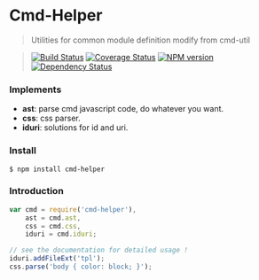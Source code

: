 Cmd-Helper
==========

>Utilities for common module definition modify from cmd-util

>[![Build Status](https://travis-ci.org/nuintun/cmd-helper.svg?branch=master)](https://travis-ci.org/nuintun/cmd-helper)
>[![Coverage Status](https://coveralls.io/repos/nuintun/cmd-helper/badge.png)](https://coveralls.io/r/nuintun/cmd-helper)
>[![NPM version](https://badge.fury.io/js/cmd-helper.png)](https://www.npmjs.org/package/cmd-helper)
>[![Dependency Status](https://david-dm.org/nuintun/cmd-helper.png)](https://david-dm.org/nuintun/cmd-helper)

### Implements

- **ast**: parse cmd javascript code, do whatever you want.
- **css**: css parser.
- **iduri**: solutions for id and uri.

### Install

```
$ npm install cmd-helper
```

### Introduction

```js
var cmd = require('cmd-helper'),
    ast = cmd.ast,
    css = cmd.css,
    iduri = cmd.iduri;

// see the documentation for detailed usage !
iduri.addFileExt('tpl');
css.parse('body { color: block; }');
```

